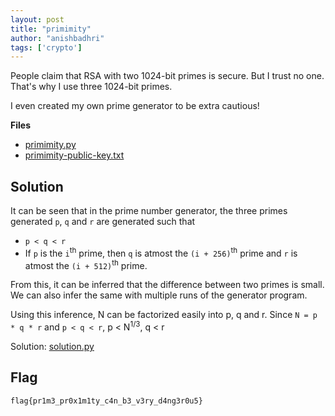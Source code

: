 ```yaml
---
layout: post
title: "primimity"
author: "anishbadhri"
tags: ['crypto']
---
```


People claim that RSA with two 1024-bit primes is secure. But I trust no one. That's why I use three 1024-bit primes.

I even created my own prime generator to be extra cautious!

**Files**
- [primimity.py]({{site.baseurl}}/assets/primimity/primimity.py)
- [primimity-public-key.txt]({{site.baseurl}}/assets/primimity/primimity-public-key.txt)

## Solution

It can be seen that in the prime number generator, the three primes generated `p`, `q` and `r` are generated such that 

- `p < q < r` 
- If `p` is the `i`<sup>th</sup> prime, then `q` is atmost the `(i + 256)`<sup>th</sup> prime and `r` is atmost the `(i + 512)`<sup>th</sup> prime.

From this, it can be inferred that the difference between two primes is small. We can also infer the same with multiple runs of the generator program.

Using this inference, N can be factorized easily into p, q and r.
Since `N = p * q * r` and `p < q < r`, p < N<sup>1/3</sup>, q < r

Solution: [solution.py]({{site.baseurl}}/assets/primimity/solution.py)

## Flag
```
flag{pr1m3_pr0x1m1ty_c4n_b3_v3ry_d4ng3r0u5}
```